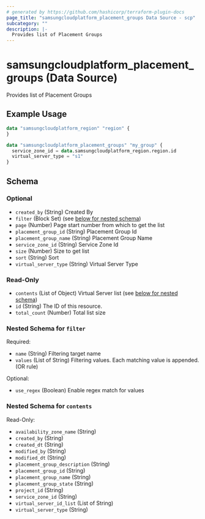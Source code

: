 ```yaml
---
# generated by https://github.com/hashicorp/terraform-plugin-docs
page_title: "samsungcloudplatform_placement_groups Data Source - scp"
subcategory: ""
description: |-
  Provides list of Placement Groups
---
```


# samsungcloudplatform_placement_groups (Data Source)

Provides list of Placement Groups

## Example Usage

```terraform
data "samsungcloudplatform_region" "region" {
}

data "samsungcloudplatform_placement_groups" "my_group" {
  service_zone_id = data.samsungcloudplatform_region.region.id
  virtual_server_type = "s1"
}
```

<!-- schema generated by tfplugindocs -->
## Schema

### Optional

- `created_by` (String) Created By
- `filter` (Block Set) (see [below for nested schema](#nestedblock--filter))
- `page` (Number) Page start number from which to get the list
- `placement_group_id` (String) Placement Group Id
- `placement_group_name` (String) Placement Group Name
- `service_zone_id` (String) Service Zone Id
- `size` (Number) Size to get list
- `sort` (String) Sort
- `virtual_server_type` (String) Virtual Server Type

### Read-Only

- `contents` (List of Object) Virtual Server list (see [below for nested schema](#nestedatt--contents))
- `id` (String) The ID of this resource.
- `total_count` (Number) Total list size

<a id="nestedblock--filter"></a>
### Nested Schema for `filter`

Required:

- `name` (String) Filtering target name
- `values` (List of String) Filtering values. Each matching value is appended. (OR rule)

Optional:

- `use_regex` (Boolean) Enable regex match for values


<a id="nestedatt--contents"></a>
### Nested Schema for `contents`

Read-Only:

- `availability_zone_name` (String)
- `created_by` (String)
- `created_dt` (String)
- `modified_by` (String)
- `modified_dt` (String)
- `placement_group_description` (String)
- `placement_group_id` (String)
- `placement_group_name` (String)
- `placement_group_state` (String)
- `project_id` (String)
- `service_zone_id` (String)
- `virtual_server_id_list` (List of String)
- `virtual_server_type` (String)


